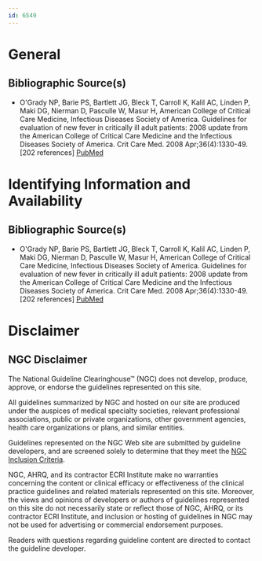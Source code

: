 ```yaml
---
id: 6549
---
```


# General

## Bibliographic Source(s)

- O'Grady NP, Barie PS, Bartlett JG, Bleck T, Carroll K, Kalil AC, Linden P, Maki DG, Nierman D, Pasculle W, Masur H, American College of Critical Care Medicine, Infectious Diseases Society of America. Guidelines for evaluation of new fever in critically ill adult patients: 2008 update from the American College of Critical Care Medicine and the Infectious Diseases Society of America. Crit Care Med. 2008 Apr;36(4):1330-49. [202 references] [ PubMed ](http://www.ncbi.nlm.nih.gov/entrez/query.fcgi?cmd=Retrieve&db=pubmed&dopt=Abstract&list_uids=18379262)

# Identifying Information and Availability

## Bibliographic Source(s)

- O'Grady NP, Barie PS, Bartlett JG, Bleck T, Carroll K, Kalil AC, Linden P, Maki DG, Nierman D, Pasculle W, Masur H, American College of Critical Care Medicine, Infectious Diseases Society of America. Guidelines for evaluation of new fever in critically ill adult patients: 2008 update from the American College of Critical Care Medicine and the Infectious Diseases Society of America. Crit Care Med. 2008 Apr;36(4):1330-49. [202 references] [ PubMed ](http://www.ncbi.nlm.nih.gov/entrez/query.fcgi?cmd=Retrieve&db=pubmed&dopt=Abstract&list_uids=18379262)

# Disclaimer

## NGC Disclaimer

The National Guideline Clearinghouse™ (NGC) does not develop, produce, approve, or endorse the guidelines represented on this site.

All guidelines summarized by NGC and hosted on our site are produced under the auspices of medical specialty societies, relevant professional associations, public or private organizations, other government agencies, health care organizations or plans, and similar entities.

Guidelines represented on the NGC Web site are submitted by guideline developers, and are screened solely to determine that they meet the [NGC Inclusion Criteria](/help-and-about/summaries/inclusion-criteria).

NGC, AHRQ, and its contractor ECRI Institute make no warranties concerning the content or clinical efficacy or effectiveness of the clinical practice guidelines and related materials represented on this site. Moreover, the views and opinions of developers or authors of guidelines represented on this site do not necessarily state or reflect those of NGC, AHRQ, or its contractor ECRI Institute, and inclusion or hosting of guidelines in NGC may not be used for advertising or commercial endorsement purposes.

Readers with questions regarding guideline content are directed to contact the guideline developer.


